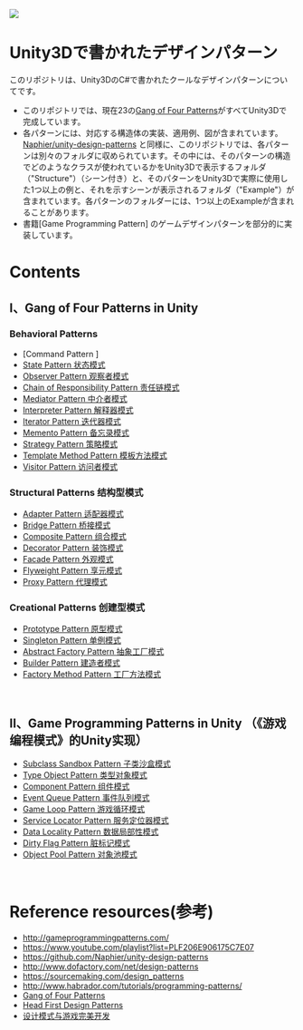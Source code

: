 ![](Media/repo-cover.jpg)

# Unity3Dで書かれたデザインパターン
このリポジトリは、Unity3DのC#で書かれたクールなデザインパターンについてです。
* このリポジトリでは、現在23の[Gang of Four Patterns]がすべてUnity3Dで完成しています。
* 各パターンには、対応する構造体の実装、適用例、図が含まれています。[Naphier/unity-design-patterns] と同様に、このリポジトリでは、各パターンは別々のフォルダに収められています。その中には、そのパターンの構造でどのようなクラスが使われているかをUnity3Dで表示するフォルダ（"Structure"）（シーン付き）と、そのパターンをUnity3Dで実際に使用した1つ以上の例と、それを示すシーンが表示されるフォルダ（"Example"）が含まれています。各パターンのフォルダーには、1つ以上のExampleが含まれることがあります。
* 書籍[Game Programming Pattern] のゲームデザインパターンを部分的に実装しています。


# Contents
## I、Gang of Four Patterns in Unity
### Behavioral Patterns
* [Command Pattern ]
* [State Pattern 状态模式]
* [Observer Pattern 观察者模式]
* [Chain of Responsibility Pattern 责任链模式]
* [Mediator Pattern 中介者模式]
* [Interpreter Pattern 解释器模式]
* [Iterator Pattern 迭代器模式]
* [Memento Pattern 备忘录模式]
* [Strategy Pattern 策略模式]
* [Template Method Pattern 模板方法模式]
* [Visitor Pattern 访问者模式]


### Structural Patterns 结构型模式
* [Adapter Pattern 适配器模式]
* [Bridge Pattern 桥接模式]
* [Composite Pattern 组合模式]
* [Decorator Pattern 装饰模式]
* [Facade Pattern 外观模式]
* [Flyweight Pattern 享元模式]
* [Proxy Pattern 代理模式]


### Creational Patterns 创建型模式
* [Prototype Pattern 原型模式]
* [Singleton Pattern 单例模式]
* [Abstract Factory Pattern 抽象工厂模式]
* [Builder Pattern 建造者模式]
* [Factory Method Pattern 工厂方法模式]

<br> 

## II、Game Programming Patterns in Unity （《游戏编程模式》的Unity实现）
* [Subclass Sandbox Pattern 子类沙盒模式]
* [Type Object Pattern 类型对象模式]
* [Component Pattern 组件模式]
* [Event Queue Pattern 事件队列模式]
* [Game Loop Pattern 游戏循环模式]
* [Service Locator Pattern 服务定位器模式]
* [Data Locality Pattern 数据局部性模式]
* [Dirty Flag Pattern 脏标记模式]
* [Object Pool Pattern 对象池模式]
<br> 

# Reference resources(参考)

* http://gameprogrammingpatterns.com/
* https://www.youtube.com/playlist?list=PLF206E906175C7E07
* https://github.com/Naphier/unity-design-patterns
* http://www.dofactory.com/net/design-patterns
* https://sourcemaking.com/design_patterns
* http://www.habrador.com/tutorials/programming-patterns/
* [Gang of Four Patterns]
* [Head First Design Patterns]
* [设计模式与游戏完美开发]

[State Pattern 状态模式]:https://github.com/eiei114/Unity3D-Design-Patterns/tree/master/Assets/Behavioral%20Patterns/State%20Pattern
[Command Pattern 命令模式]: https://github.com/eiei114/Unity-Design-Pattern/tree/master/Assets/Behavioral%20Patterns/Command%20Pattern
[Observer Pattern 观察者模式]:https://github.com/eiei114/Unity-Design-Pattern/tree/master/Assets/Behavioral%20Patterns/Observer%20Pattern
[Chain of Responsibility Pattern 责任链模式]:https://github.com/eiei114/Unity-Design-Pattern/tree/master/Assets/Behavioral%20Patterns/Chain%20of%20Responsibility%20Pattern
[Mediator Pattern 中介者模式]:https://github.com/eiei114/Unity-Design-Pattern/tree/master/Assets/Behavioral%20Patterns/Mediator%20Pattern
[Interpreter Pattern 解释器模式]:https://github.com/eiei114/Unity-Design-Pattern/tree/master/Assets/Behavioral%20Patterns/Interpreter%20Pattern
[Iterator Pattern 迭代器模式]:https://github.com/eiei114/Unity-Design-Pattern/tree/master/Assets/Behavioral%20Patterns/Iterator%20Pattern
[Memento Pattern 备忘录模式]:https://github.com/eiei114/Unity-Design-Pattern/tree/master/Assets/Behavioral%20Patterns/Memento%20Pattern
[Strategy Pattern 策略模式]:https://github.com/eiei114/Unity-Design-Pattern/tree/master/Assets/Behavioral%20Patterns/Strategy%20Pattern
[Template Method Pattern 模板方法模式]:https://github.com/eiei114/Unity-Design-Pattern/tree/master/Assets/Behavioral%20Patterns/Template%20Method%20Pattern
[Visitor Pattern 访问者模式]:https://github.com/eiei114/Unity-Design-Pattern/tree/master/Assets/Behavioral%20Patterns/Visitor%20Pattern
[Adapter Pattern 适配器模式]:https://github.com/eiei114/Unity-Design-Pattern/tree/master/Assets/Structural%20Patterns/Adapter%20Pattern
[Bridge Pattern 桥接模式]:https://github.com/eiei114/Unity-Design-Pattern/tree/master/Assets/Structural%20Patterns/Bridge%20Pattern
[Composite Pattern 组合模式]:https://github.com/eiei114/Unity-Design-Pattern/tree/master/Assets/Structural%20Patterns/Composite%20Pattern
[Decorator Pattern 装饰模式]:https://github.com/eiei114/Unity-Design-Pattern/tree/master/Assets/Structural%20Patterns/Decorator%20Pattern
[Facade Pattern 外观模式]:https://github.com/eiei114/Unity-Design-Pattern/tree/master/Assets/Structural%20Patterns/Facade%20Pattern
[Flyweight Pattern 享元模式]:https://github.com/eiei114/Unity-Design-Pattern/tree/master/Assets/Structural%20Patterns/Flyweight%20Pattern
[Proxy Pattern 代理模式]:https://github.com/eiei114/Unity-Design-Pattern/tree/master/Assets/Structural%20Patterns/Proxy%20Pattern
[Abstract Factory Pattern 抽象工厂模式]:https://github.com/eiei114/Unity-Design-Pattern/tree/master/Assets/Creational%20Patterns/Abstract%20Factory%20Pattern
[Builder Pattern 建造者模式]:https://github.com/eiei114/Unity-Design-Pattern/tree/master/Assets/Creational%20Patterns/Builder%20Pattern
[Factory Method Pattern 工厂方法模式]:https://github.com/eiei114/Unity-Design-Pattern/tree/master/Assets/Creational%20Patterns/Factory%20Method%20Pattern
[Prototype Pattern 原型模式]:https://github.com/eiei114/Unity-Design-Pattern/tree/master/Assets/Creational%20Patterns/Prototype%20Pattern
[Singleton Pattern 单例模式]:https://github.com/eiei114/Unity-Design-Pattern/tree/master/Assets/Creational%20Patterns/Singleton%20Pattern

[Subclass Sandbox Pattern 子类沙盒模式]:https://github.com/eiei114/Unity-Design-Pattern/tree/master/Assets/Game%20Programming%20Patterns/SubclassSandbox%20Pattern
[Type Object Pattern 类型对象模式]:https://github.com/eiei114/Unity-Design-Pattern/tree/master/Assets/Game%20Programming%20Patterns/Type%20Object%20Pattern
[Component Pattern 组件模式]:https://github.com/eiei114/Unity-Design-Pattern/tree/master/Assets/Game%20Programming%20Patterns/Component%20Pattern
[Event Queue Pattern 事件队列模式]:https://github.com/eiei114/Unity-Design-Pattern/tree/master/Assets/Game%20Programming%20Patterns/Event%20Queue%20Pattern
[Game Loop Pattern 游戏循环模式]:https://github.com/eiei114/Unity-Design-Pattern/tree/master/Assets/Game%20Programming%20Patterns/Game%20Loop%20Pattern
[Service Locator Pattern 服务定位器模式]:
https://github.com/eiei114/Unity-Design-Pattern/tree/master/Assets/Game%20Programming%20Patterns/Service%20Locator%20Pattern
[Data Locality Pattern 数据局部性模式]:
https://github.com/eiei114/Unity-Design-Pattern/tree/master/Assets/Game%20Programming%20Patterns/Data%20Locality%20Pattern
[Dirty Flag Pattern 脏标记模式]:
https://github.com/eiei114/Unity-Design-Pattern/tree/master/Assets/Game%20Programming%20Patterns/Dirty%20Flag%20Pattern
[Object Pool Pattern 对象池模式]:
https://github.com/eiei114/Unity-Design-Pattern/tree/master/Assets/Game%20Programming%20Patterns/Object%20Pool%20Pattern



[Gang of Four Patterns]:https://www.amazon.com/Design-Patterns-Elements-Reusable-Object-Oriented/dp/0201633612/ref=sr_1_1?ie=UTF8&qid=1476338345&sr=8-1&keywords=design+patterns
[Game Programming Patterns]:http://gameprogrammingpatterns.com/
[设计模式:可复用面向对象软件的基础]:https://www.amazon.cn/%E8%AE%A1%E7%AE%97%E6%9C%BA%E7%A7%91%E5%AD%A6%E4%B8%9B%E4%B9%A6-%E8%AE%BE%E8%AE%A1%E6%A8%A1%E5%BC%8F-%E5%8F%AF%E5%A4%8D%E7%94%A8%E9%9D%A2%E5%90%91%E5%AF%B9%E8%B1%A1%E8%BD%AF%E4%BB%B6%E7%9A%84%E5%9F%BA%E7%A1%80-Erich-Gamma/dp/B001130JN8/ref=sr_1_1?ie=UTF8&qid=1476338390&sr=8-1&keywords=%E8%AE%BE%E8%AE%A1%E6%A8%A1%E5%BC%8F
[游戏编程模式]:http://gameprogrammingpatterns.com/
[Head First Design Patterns]:https://www.amazon.com/dp/0596007124//ref=cm_sw_su_dp?tag=nethta-20
[Naphier/unity-design-patterns]:https://github.com/Naphier/unity-design-patterns
[设计模式与游戏完美开发]:https://www.amazon.cn/dp/B01N9GO0ZC
